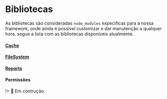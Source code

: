 # Bibliotecas
As bibliotecas são consideradas `node_modules` expecificas para a nossa framework, onde ainda é possivel customizar e dar manutenção a qualquer hora. segue a lista com as bibliotecas disponiveis atualmente.


<h4 id="cache">

[Cache](/bibliotecas/cache/)

</h4>

<h4>

[FileSystem](/bibliotecas/file-system/)

</h4>

<h4>

[Reports](/bibliotecas/reports/)

</h4>

#### Permissões
!> :construction: Em contrução.
